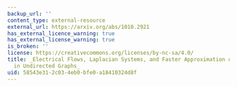 ```yaml
---
backup_url: ''
content_type: external-resource
external_url: https://arxiv.org/abs/1010.2921
has_external_licence_warning: true
has_external_license_warning: true
is_broken: ''
license: https://creativecommons.org/licenses/by-nc-sa/4.0/
title: _Electrical Flows, Laplacian Systems, and Faster Approximation of Maximum Flow
  in Undirected Graphs_
uid: 58543e31-2c03-4eb0-bfe0-a18410324d8f
---
```

